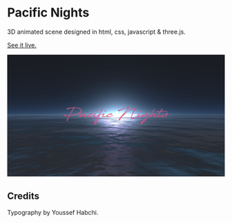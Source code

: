 # Pacific Nights
3D animated scene designed in html, css, javascript & three.js.

<a href="https://joshstruve.github.io/Pacific-Nights/" target="_blank">See it live.</a>

![Preview](./screenshot/pacific-nights-screenshot.png)

## Credits
Typography by Youssef Habchi.
